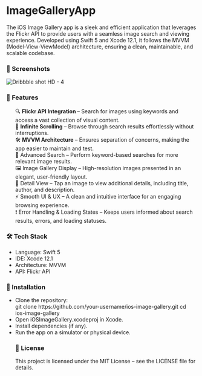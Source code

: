 # ImageGalleryApp
<p>The iOS Image Gallery app is a sleek and efficient application that leverages the Flickr API to provide users with a seamless image search and viewing experience. Developed using Swift 5 and Xcode 12.1, it follows the MVVM (Model-View-ViewModel) architecture, ensuring a clean, maintainable, and scalable codebase.</p>

<h3>📸 Screenshots</h3>

![Dribbble shot HD - 4](https://user-images.githubusercontent.com/2215799/116831211-df586d80-aba5-11eb-8595-455144676a58.png)

<h3>🚀 Features</h3>
<p>
  <ul>
    🔍 <b>Flickr API Integration </b> – Search for images using keywords and access a vast collection of visual content.<br/>
    📜 <b>Infinite Scrolling</b> – Browse through search results effortlessly without interruptions.<br/>
    🛠 <b>MVVM Architecture</b> – Ensures separation of concerns, making the app easier to maintain and test.<br/>
    🎯 Advanced Search – Perform keyword-based searches for more relevant image results.<br/>
🖼 Image Gallery Display – High-resolution images presented in an elegant, user-friendly layout.<br/>
📄 Detail View – Tap an image to view additional details, including title, author, and description.<br/>
⚡ Smooth UI & UX – A clean and intuitive interface for an engaging browsing experience.<br/>
❗ Error Handling & Loading States – Keeps users informed about search results, errors, and loading statuses.
  <br/></ul>
</p>
<h3>🛠 Tech Stack</h3>
<ul>
  <li>Language: Swift 5</li>
  <li>IDE: Xcode 12.1</li>
  <li>Architecture: MVVM</li>
  <li>API: Flickr API</li>
</ul>
<h3>🚀 Installation</h3>
<ul><li>Clone the repository:<br/>
git clone https://github.com/your-username/ios-image-gallery.git
cd ios-image-gallery</li>
<li>Open iOSImageGallery.xcodeproj in Xcode.</li>
<li>Install dependencies (if any).</li>
<li>Run the app on a simulator or physical device.</li>
<h3>📜 License</h3>
<p>
  This project is licensed under the MIT License – see the LICENSE file for details.
</p>
